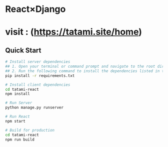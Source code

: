 # React×Django

# visit : (https://tatami.site/home)

## Quick Start


```bash
# Install server dependencies
## 1. Open your terminal or command prompt and navigate to the root directory of your Django project.
## 2. Run the following command to install the dependencies listed in the  `requirements.txt`  file:
pip install -r requirements.txt

# Install client dependencies
cd tatami-react
npm install

# Run Server
python manage.py runserver

# Run React
npm start

# Build for production
cd tatami-react
npm run build
```
